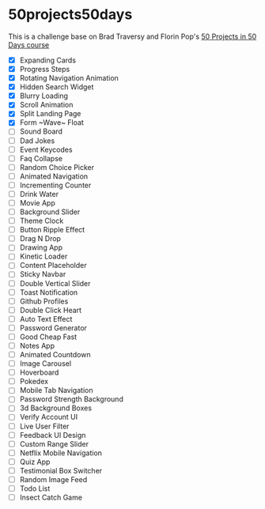 # 50projects50days

This is a challenge base on Brad Traversy and Florin Pop's [50 Projects in 50 Days course](https://www.udemy.com/course/50-projects-50-days/)

- [x] Expanding Cards
- [x] Progress Steps
- [x] Rotating Navigation Animation
- [x] Hidden Search Widget
- [x] Blurry Loading
- [x] Scroll Animation
- [x] Split Landing Page
- [x] Form ~Wave~ Float
- [ ] Sound Board
- [ ] Dad Jokes
- [ ] Event Keycodes
- [ ] Faq Collapse
- [ ] Random Choice Picker
- [ ] Animated Navigation
- [ ] Incrementing Counter
- [ ] Drink Water
- [ ] Movie App
- [ ] Background Slider
- [ ] Theme Clock
- [ ] Button Ripple Effect
- [ ] Drag N Drop
- [ ] Drawing App
- [ ] Kinetic Loader
- [ ] Content Placeholder
- [ ] Sticky Navbar
- [ ] Double Vertical Slider
- [ ] Toast Notification
- [ ] Github Profiles
- [ ] Double Click Heart
- [ ] Auto Text Effect
- [ ] Password Generator
- [ ] Good Cheap Fast
- [ ] Notes App
- [ ] Animated Countdown
- [ ] Image Carousel
- [ ] Hoverboard
- [ ] Pokedex
- [ ] Mobile Tab Navigation
- [ ] Password Strength Background
- [ ] 3d Background Boxes
- [ ] Verify Account UI
- [ ] Live User Filter
- [ ] Feedback UI Design
- [ ] Custom Range Slider
- [ ] Netflix Mobile Navigation
- [ ] Quiz App
- [ ] Testimonial Box Switcher
- [ ] Random Image Feed
- [ ] Todo List
- [ ] Insect Catch Game
